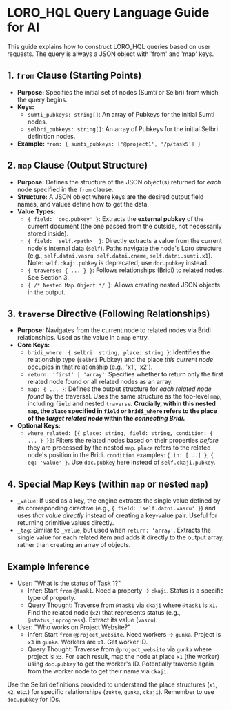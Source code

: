 # LORO_HQL Query Language Guide for AI

This guide explains how to construct LORO_HQL queries based on user requests. The query is always a JSON object with 'from' and 'map' keys.

## 1. `from` Clause (Starting Points)

*   **Purpose:** Specifies the initial set of nodes (Sumti or Selbri) from which the query begins.
*   **Keys:**
    *   `sumti_pubkeys: string[]`: An array of Pubkeys for the initial Sumti nodes.
    *   `selbri_pubkeys: string[]`: An array of Pubkeys for the initial Selbri definition nodes.
*   **Example:** `from: { sumti_pubkeys: ['@project1', '/p/task5'] }`

## 2. `map` Clause (Output Structure)

*   **Purpose:** Defines the structure of the JSON object(s) returned for *each* node specified in the `from` clause.
*   **Structure:** A JSON object where keys are the desired output field names, and values define how to get the data.
*   **Value Types:**
    *   `{ field: 'doc.pubkey' }`: Extracts the **external pubkey** of the current document (the one passed from the outside, not necessarily stored inside).
    *   `{ field: 'self.<path>' }`: Directly extracts a value from the current node's internal data (`self`). Paths navigate the node's Loro structure (e.g., `self.datni.vasru`, `self.datni.cneme`, `self.datni.sumti.x1`). Note: `self.ckaji.pubkey` is deprecated; use `doc.pubkey` instead.
    *   `{ traverse: { ... } }`: Follows relationships (Bridi) to related nodes. See Section 3.
    *   `{ /* Nested Map Object */ }`: Allows creating nested JSON objects in the output.

## 3. `traverse` Directive (Following Relationships)

*   **Purpose:** Navigates from the current node to related nodes via Bridi relationships. Used as the value in a `map` entry.
*   **Core Keys:**
    *   `bridi_where: { selbri: string, place: string }`: Identifies the relationship type (`selbri` Pubkey) and the place *this current node* occupies in that relationship (e.g., 'x1', 'x2').
    *   `return: 'first' | 'array'`: Specifies whether to return only the first related node found or all related nodes as an array.
    *   `map: { ... }`: Defines the output structure for *each related node found* by the traversal. Uses the same structure as the top-level `map`, including `field` and nested `traverse`. **Crucially, within this nested `map`, the `place` specified in `field` or `bridi_where` refers to the place of the *target related node* within the *connecting Bridi*.**
*   **Optional Keys:**
    *   `where_related: [{ place: string, field: string, condition: { ... } }]`: Filters the related nodes based on their properties *before* they are processed by the nested `map`. `place` refers to the related node's position in the Bridi. `condition` examples: `{ in: [...] }`, `{ eq: 'value' }`. Use `doc.pubkey` here instead of `self.ckaji.pubkey`.

## 4. Special Map Keys (within `map` or nested `map`)

*   `_value`: If used as a key, the engine extracts the single value defined by its corresponding directive (e.g., `{ field: 'self.datni.vasru' }`) and uses *that value directly* instead of creating a key-value pair. Useful for returning primitive values directly.
*   `_tag`: Similar to `_value`, but used when `return: 'array'`. Extracts the single value for each related item and adds it directly to the output array, rather than creating an array of objects.

## Example Inference

*   User: "What is the status of Task 1?"
    *   Infer: Start `from` `@task1`. Need a property -> `ckaji`. Status is a specific type of property.
    *   Query Thought: Traverse from `@task1` via `ckaji` where `@task1` is `x1`. Find the related node (`x2`) that represents status (e.g., `@status_inprogress`). Extract its value (`vasru`).
*   User: "Who works on Project Website?"
    *   Infer: Start `from` `@project_website`. Need workers -> `gunka`. Project is `x3` in `gunka`. Workers are `x1`. Get worker ID.
    *   Query Thought: Traverse from `@project_website` via `gunka` where project is `x3`. For each result, map the node at place `x1` (the worker) using `doc.pubkey` to get the worker's ID. Potentially traverse again from the worker node to get their name via `ckaji`.

Use the Selbri definitions provided to understand the place structures (`x1`, `x2`, etc.) for specific relationships (`zukte`, `gunka`, `ckaji`). Remember to use `doc.pubkey` for IDs. 